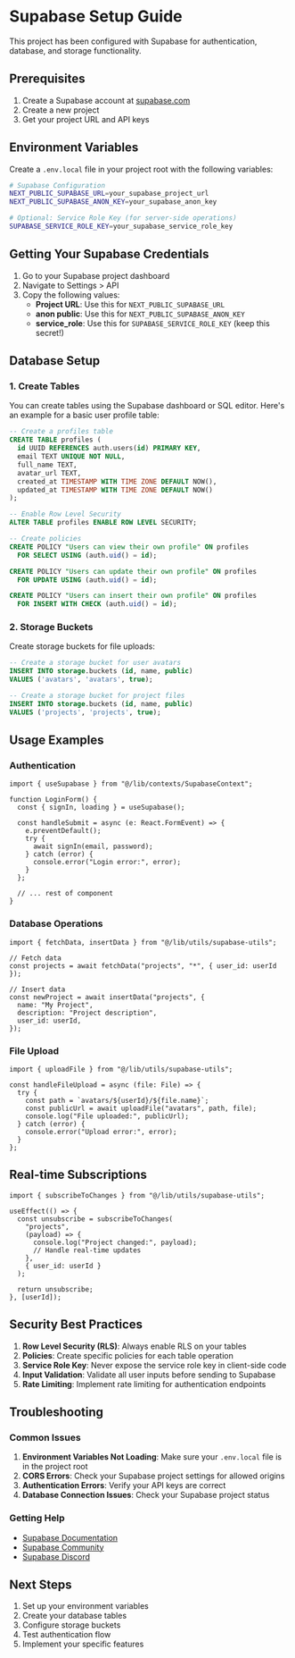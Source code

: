 # Supabase Setup Guide

This project has been configured with Supabase for authentication, database, and storage functionality.

## Prerequisites

1. Create a Supabase account at [supabase.com](https://supabase.com)
2. Create a new project
3. Get your project URL and API keys

## Environment Variables

Create a `.env.local` file in your project root with the following variables:

```bash
# Supabase Configuration
NEXT_PUBLIC_SUPABASE_URL=your_supabase_project_url
NEXT_PUBLIC_SUPABASE_ANON_KEY=your_supabase_anon_key

# Optional: Service Role Key (for server-side operations)
SUPABASE_SERVICE_ROLE_KEY=your_supabase_service_role_key
```

## Getting Your Supabase Credentials

1. Go to your Supabase project dashboard
2. Navigate to Settings > API
3. Copy the following values:
   - **Project URL**: Use this for `NEXT_PUBLIC_SUPABASE_URL`
   - **anon public**: Use this for `NEXT_PUBLIC_SUPABASE_ANON_KEY`
   - **service_role**: Use this for `SUPABASE_SERVICE_ROLE_KEY` (keep this secret!)

## Database Setup

### 1. Create Tables

You can create tables using the Supabase dashboard or SQL editor. Here's an example for a basic user profile table:

```sql
-- Create a profiles table
CREATE TABLE profiles (
  id UUID REFERENCES auth.users(id) PRIMARY KEY,
  email TEXT UNIQUE NOT NULL,
  full_name TEXT,
  avatar_url TEXT,
  created_at TIMESTAMP WITH TIME ZONE DEFAULT NOW(),
  updated_at TIMESTAMP WITH TIME ZONE DEFAULT NOW()
);

-- Enable Row Level Security
ALTER TABLE profiles ENABLE ROW LEVEL SECURITY;

-- Create policies
CREATE POLICY "Users can view their own profile" ON profiles
  FOR SELECT USING (auth.uid() = id);

CREATE POLICY "Users can update their own profile" ON profiles
  FOR UPDATE USING (auth.uid() = id);

CREATE POLICY "Users can insert their own profile" ON profiles
  FOR INSERT WITH CHECK (auth.uid() = id);
```

### 2. Storage Buckets

Create storage buckets for file uploads:

```sql
-- Create a storage bucket for user avatars
INSERT INTO storage.buckets (id, name, public)
VALUES ('avatars', 'avatars', true);

-- Create a storage bucket for project files
INSERT INTO storage.buckets (id, name, public)
VALUES ('projects', 'projects', true);
```

## Usage Examples

### Authentication

```tsx
import { useSupabase } from "@/lib/contexts/SupabaseContext";

function LoginForm() {
  const { signIn, loading } = useSupabase();

  const handleSubmit = async (e: React.FormEvent) => {
    e.preventDefault();
    try {
      await signIn(email, password);
    } catch (error) {
      console.error("Login error:", error);
    }
  };

  // ... rest of component
}
```

### Database Operations

```tsx
import { fetchData, insertData } from "@/lib/utils/supabase-utils";

// Fetch data
const projects = await fetchData("projects", "*", { user_id: userId });

// Insert data
const newProject = await insertData("projects", {
  name: "My Project",
  description: "Project description",
  user_id: userId,
});
```

### File Upload

```tsx
import { uploadFile } from "@/lib/utils/supabase-utils";

const handleFileUpload = async (file: File) => {
  try {
    const path = `avatars/${userId}/${file.name}`;
    const publicUrl = await uploadFile("avatars", path, file);
    console.log("File uploaded:", publicUrl);
  } catch (error) {
    console.error("Upload error:", error);
  }
};
```

## Real-time Subscriptions

```tsx
import { subscribeToChanges } from "@/lib/utils/supabase-utils";

useEffect(() => {
  const unsubscribe = subscribeToChanges(
    "projects",
    (payload) => {
      console.log("Project changed:", payload);
      // Handle real-time updates
    },
    { user_id: userId }
  );

  return unsubscribe;
}, [userId]);
```

## Security Best Practices

1. **Row Level Security (RLS)**: Always enable RLS on your tables
2. **Policies**: Create specific policies for each table operation
3. **Service Role Key**: Never expose the service role key in client-side code
4. **Input Validation**: Validate all user inputs before sending to Supabase
5. **Rate Limiting**: Implement rate limiting for authentication endpoints

## Troubleshooting

### Common Issues

1. **Environment Variables Not Loading**: Make sure your `.env.local` file is in the project root
2. **CORS Errors**: Check your Supabase project settings for allowed origins
3. **Authentication Errors**: Verify your API keys are correct
4. **Database Connection Issues**: Check your Supabase project status

### Getting Help

- [Supabase Documentation](https://supabase.com/docs)
- [Supabase Community](https://github.com/supabase/supabase/discussions)
- [Supabase Discord](https://discord.supabase.com)

## Next Steps

1. Set up your environment variables
2. Create your database tables
3. Configure storage buckets
4. Test authentication flow
5. Implement your specific features
